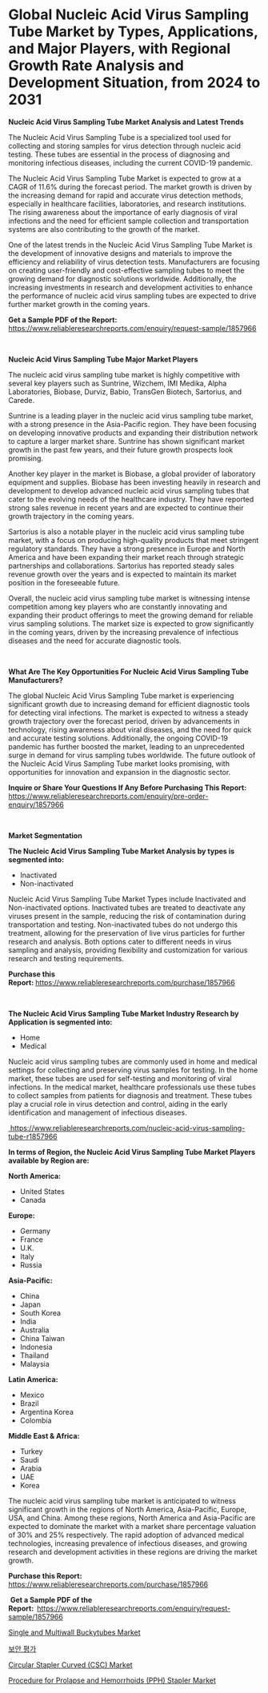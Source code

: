 <p><h1>Global Nucleic Acid Virus Sampling Tube Market by Types, Applications, and Major Players, with Regional Growth Rate Analysis and Development Situation, from 2024 to 2031</h1></p><p><strong>Nucleic Acid Virus Sampling Tube Market Analysis and Latest Trends</strong></p>
<p><p>The Nucleic Acid Virus Sampling Tube is a specialized tool used for collecting and storing samples for virus detection through nucleic acid testing. These tubes are essential in the process of diagnosing and monitoring infectious diseases, including the current COVID-19 pandemic.</p><p>The Nucleic Acid Virus Sampling Tube Market is expected to grow at a CAGR of 11.6% during the forecast period. The market growth is driven by the increasing demand for rapid and accurate virus detection methods, especially in healthcare facilities, laboratories, and research institutions. The rising awareness about the importance of early diagnosis of viral infections and the need for efficient sample collection and transportation systems are also contributing to the growth of the market.</p><p>One of the latest trends in the Nucleic Acid Virus Sampling Tube Market is the development of innovative designs and materials to improve the efficiency and reliability of virus detection tests. Manufacturers are focusing on creating user-friendly and cost-effective sampling tubes to meet the growing demand for diagnostic solutions worldwide. Additionally, the increasing investments in research and development activities to enhance the performance of nucleic acid virus sampling tubes are expected to drive further market growth in the coming years.</p></p>
<p><strong>Get a Sample PDF of the Report:&nbsp;</strong> <a href="https://www.reliableresearchreports.com/enquiry/request-sample/1857966">https://www.reliableresearchreports.com/enquiry/request-sample/1857966</a></p>
<p>&nbsp;</p>
<p><strong>Nucleic Acid Virus Sampling Tube Major Market Players</strong></p>
<p><p>The nucleic acid virus sampling tube market is highly competitive with several key players such as Suntrine, Wizchem, IMI Medika, Alpha Laboratories, Biobase, Durviz, Babio, TransGen Biotech, Sartorius, and Carede.</p><p>Suntrine is a leading player in the nucleic acid virus sampling tube market, with a strong presence in the Asia-Pacific region. They have been focusing on developing innovative products and expanding their distribution network to capture a larger market share. Suntrine has shown significant market growth in the past few years, and their future growth prospects look promising.</p><p>Another key player in the market is Biobase, a global provider of laboratory equipment and supplies. Biobase has been investing heavily in research and development to develop advanced nucleic acid virus sampling tubes that cater to the evolving needs of the healthcare industry. They have reported strong sales revenue in recent years and are expected to continue their growth trajectory in the coming years.</p><p>Sartorius is also a notable player in the nucleic acid virus sampling tube market, with a focus on producing high-quality products that meet stringent regulatory standards. They have a strong presence in Europe and North America and have been expanding their market reach through strategic partnerships and collaborations. Sartorius has reported steady sales revenue growth over the years and is expected to maintain its market position in the foreseeable future.</p><p>Overall, the nucleic acid virus sampling tube market is witnessing intense competition among key players who are constantly innovating and expanding their product offerings to meet the growing demand for reliable virus sampling solutions. The market size is expected to grow significantly in the coming years, driven by the increasing prevalence of infectious diseases and the need for accurate diagnostic tools.</p></p>
<p>&nbsp;</p>
<p><strong>What Are The Key Opportunities For Nucleic Acid Virus Sampling Tube Manufacturers?</strong></p>
<p><p>The global Nucleic Acid Virus Sampling Tube market is experiencing significant growth due to increasing demand for efficient diagnostic tools for detecting viral infections. The market is expected to witness a steady growth trajectory over the forecast period, driven by advancements in technology, rising awareness about viral diseases, and the need for quick and accurate testing solutions. Additionally, the ongoing COVID-19 pandemic has further boosted the market, leading to an unprecedented surge in demand for virus sampling tubes worldwide. The future outlook of the Nucleic Acid Virus Sampling Tube market looks promising, with opportunities for innovation and expansion in the diagnostic sector.</p></p>
<p><strong>Inquire or Share Your Questions If Any Before Purchasing This Report:</strong> <a href="https://www.reliableresearchreports.com/enquiry/pre-order-enquiry/1857966">https://www.reliableresearchreports.com/enquiry/pre-order-enquiry/1857966</a></p>
<p>&nbsp;</p>
<p><strong>Market Segmentation</strong></p>
<p><strong>The Nucleic Acid Virus Sampling Tube Market Analysis by types is segmented into:</strong></p>
<p><ul><li>Inactivated</li><li>Non-inactivated</li></ul></p>
<p><p>Nucleic Acid Virus Sampling Tube Market Types include Inactivated and Non-inactivated options. Inactivated tubes are treated to deactivate any viruses present in the sample, reducing the risk of contamination during transportation and testing. Non-inactivated tubes do not undergo this treatment, allowing for the preservation of live virus particles for further research and analysis. Both options cater to different needs in virus sampling and analysis, providing flexibility and customization for various research and testing requirements.</p></p>
<p><strong>Purchase this Report:&nbsp;</strong><a href="https://www.reliableresearchreports.com/purchase/1857966">https://www.reliableresearchreports.com/purchase/1857966</a></p>
<p>&nbsp;</p>
<p><strong>The Nucleic Acid Virus Sampling Tube Market Industry Research by Application is segmented into:</strong></p>
<p><ul><li>Home</li><li>Medical</li></ul></p>
<p><p>Nucleic acid virus sampling tubes are commonly used in home and medical settings for collecting and preserving virus samples for testing. In the home market, these tubes are used for self-testing and monitoring of viral infections. In the medical market, healthcare professionals use these tubes to collect samples from patients for diagnosis and treatment. These tubes play a crucial role in virus detection and control, aiding in the early identification and management of infectious diseases.</p></p>
<p><a href="https://www.reliableresearchreports.com/nucleic-acid-virus-sampling-tube-r1857966">&nbsp;https://www.reliableresearchreports.com/nucleic-acid-virus-sampling-tube-r1857966</a></p>
<p><strong>In terms of Region, the Nucleic Acid Virus Sampling Tube Market Players available by Region are:</strong></p>
<p>
    <p> <strong> North America: </strong>
        <ul>
            <li>United States</li>
            <li>Canada</li>
        </ul>
        </p> 
    <p> <strong> Europe: </strong>
        <ul>
            <li>Germany</li>
            <li>France</li>
            <li>U.K.</li>
            <li>Italy</li>
            <li>Russia</li>
        </ul>
        </p> 
    <p> <strong> Asia-Pacific: </strong>
        <ul>
            <li>China</li>
            <li>Japan</li>
            <li>South Korea</li>
            <li>India</li>
            <li>Australia</li>
            <li>China Taiwan</li>
            <li>Indonesia</li>
            <li>Thailand</li>
            <li>Malaysia</li>
        </ul>
        </p> 
    <p> <strong> Latin America: </strong>
        <ul>
            <li>Mexico</li>
            <li>Brazil</li>
            <li>Argentina Korea</li>
            <li>Colombia</li>
        </ul>
        </p> 
    <p> <strong> Middle East & Africa: </strong>
        <ul>
            <li>Turkey</li>
            <li>Saudi</li>
            <li>Arabia</li>
            <li>UAE</li>
            <li>Korea</li>
        </ul>
    </p>
    </p>
<p><p>The nucleic acid virus sampling tube market is anticipated to witness significant growth in the regions of North America, Asia-Pacific, Europe, USA, and China. Among these regions, North America and Asia-Pacific are expected to dominate the market with a market share percentage valuation of 30% and 25% respectively. The rapid adoption of advanced medical technologies, increasing prevalence of infectious diseases, and growing research and development activities in these regions are driving the market growth.</p></p>
<p><strong>Purchase this Report: </strong><a href="https://www.reliableresearchreports.com/purchase/1857966">https://www.reliableresearchreports.com/purchase/1857966</a></p>
<p>&nbsp;<strong>Get a Sample PDF of the Report:&nbsp;&nbsp;</strong><a href="https://www.reliableresearchreports.com/enquiry/request-sample/1857966">https://www.reliableresearchreports.com/enquiry/request-sample/1857966</a></p>
<p><strong></strong></p>
<p><p><a href="https://issuu.com/reportprime-2/docs/single-and-multiwall-buckytubes-market-size-2030.p">Single and Multiwall Buckytubes Market</a></p><p><a href="https://github.com/wallacBahrtyinger567686/Market-Research-Report-List-1/blob/main/876452347376.md">보안 평가</a></p><p><a href="https://github.com/jodemen/Market-Research-Report-List-2/blob/main/circular-stapler-curved-csc-market.md">Circular Stapler Curved (CSC) Market</a></p><p><a href="https://github.com/Sarissaschmalingtr6fz2739/Market-Research-Report-List-2/blob/main/procedure-for-prolapse-and-hemorrhoids-pph-stapler-market.md">Procedure for Prolapse and Hemorrhoids (PPH) Stapler Market</a></p></p>